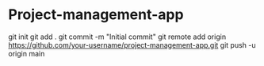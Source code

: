 # Project-management-app
git init
git add .
git commit -m "Initial commit"
git remote add origin https://github.com/your-username/project-management-app.git
git push -u origin main
